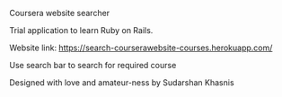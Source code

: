 Coursera website searcher

Trial application to learn Ruby on Rails.

Website link: https://search-courserawebsite-courses.herokuapp.com/

Use search bar to search for required course

Designed with love and amateur-ness by Sudarshan Khasnis
